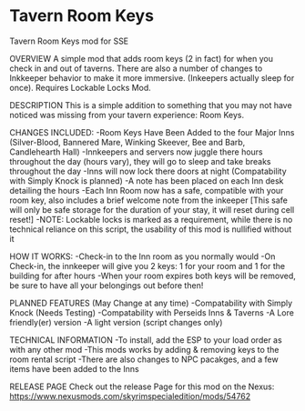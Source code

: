 # Tavern Room Keys
 Tavern Room Keys mod for SSE

OVERVIEW
A simple mod that adds room keys (2 in fact) for when you check in and out of taverns. There are also a number of changes to Inkkeeper behavior to make it more immersive. (Inkeepers actually sleep for once). Requires Lockable Locks Mod. 

DESCRIPTION
This is a simple addition to something that you may not have noticed was missing from your tavern experience: Room Keys.

CHANGES INCLUDED:
-Room Keys Have Been Added to the four Major Inns (Silver-Blood, Bannered Mare, Winking Skeever, Bee and Barb, Candlehearth Hall)
-Innkeepers and servers now juggle there hours throughout the day (hours vary), they will go to sleep and take breaks throughout the day
-Inns will now lock there doors at night (Compatability with Simply Knock is planned)
-A note has been placed on each Inn desk detailing the hours
-Each Inn Room now has a safe, compatible with your room key, also includes a brief welcome note from the inkeeper [This safe will only be safe storage for the duration of your stay, it will reset during cell reset!]
-NOTE: Lockable locks is marked as a requirement, while there is no technical reliance on this script, the usability of this mod is nullified without it

HOW IT WORKS:
-Check-in to the Inn room as you normally would
-On Check-in, the innkeeper will give you 2 keys: 1 for your room and 1 for the building for after hours
-When your room expires both keys will be removed, be sure to have all your belongings out before then!

PLANNED FEATURES (May Change at any time)
-Compatability with Simply Knock (Needs Testing)
-Compatability with Perseids Inns & Taverns
-A Lore friendly(er) version
-A light version (script changes only)

TECHNICAL INFORMATION
-To install, add the ESP to your load order as with any other mod
-This mods works by adding & removing keys to the room rental script
-There are also changes to NPC pacakges, and a few items have been added to the Inns

RELEASE PAGE
Check out the release Page for this mod on the Nexus: https://www.nexusmods.com/skyrimspecialedition/mods/54762